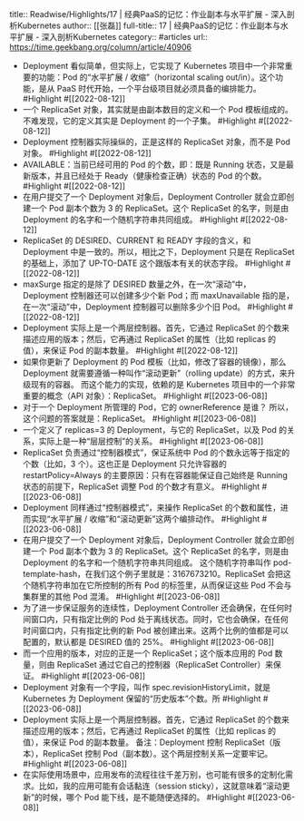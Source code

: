 title:: Readwise/Highlights/17 | 经典PaaS的记忆：作业副本与水平扩展 - 深入剖析Kubernetes
author:: [[张磊]]
full-title:: 17 | 经典PaaS的记忆：作业副本与水平扩展 - 深入剖析Kubernetes
category:: #articles
url:: https://time.geekbang.org/column/article/40906
- Deployment 看似简单，但实际上，它实现了 Kubernetes 项目中一个非常重要的功能：Pod 的“水平扩展 / 收缩”（horizontal scaling out/in）。这个功能，是从 PaaS 时代开始，一个平台级项目就必须具备的编排能力。 #Highlight #[[2022-08-12]]
- 一个 ReplicaSet 对象，其实就是由副本数目的定义和一个 Pod 模板组成的。不难发现，它的定义其实是 Deployment 的一个子集。 #Highlight #[[2022-08-12]]
- Deployment 控制器实际操纵的，正是这样的 ReplicaSet 对象，而不是 Pod 对象。 #Highlight #[[2022-08-12]]
- AVAILABLE：当前已经可用的 Pod 的个数，即：既是 Running 状态，又是最新版本，并且已经处于 Ready（健康检查正确）状态的 Pod 的个数。 #Highlight #[[2022-08-12]]
- 在用户提交了一个 Deployment 对象后，Deployment Controller 就会立即创建一个 Pod 副本个数为 3 的 ReplicaSet。这个 ReplicaSet 的名字，则是由 Deployment 的名字和一个随机字符串共同组成。 #Highlight #[[2022-08-12]]
- ReplicaSet 的 DESIRED、CURRENT 和 READY 字段的含义，和 Deployment 中是一致的。所以，相比之下，Deployment 只是在 ReplicaSet 的基础上，添加了 UP-TO-DATE 这个跟版本有关的状态字段。 #Highlight #[[2022-08-12]]
- maxSurge 指定的是除了 DESIRED 数量之外，在一次“滚动”中，Deployment 控制器还可以创建多少个新 Pod；而 maxUnavailable 指的是，在一次“滚动”中，Deployment 控制器可以删除多少个旧 Pod。 #Highlight #[[2022-08-12]]
- Deployment 实际上是一个两层控制器。首先，它通过 ReplicaSet 的个数来描述应用的版本；然后，它再通过 ReplicaSet 的属性（比如 replicas 的值），来保证 Pod 的副本数量。 #Highlight #[[2022-08-12]]
- 如果你更新了 Deployment 的 Pod 模板（比如，修改了容器的镜像），那么 Deployment 就需要遵循一种叫作“滚动更新”（rolling update）的方式，来升级现有的容器。
  而这个能力的实现，依赖的是 Kubernetes 项目中的一个非常重要的概念（API 对象）：ReplicaSet。 #Highlight #[[2023-06-08]]
- 对于一个 Deployment 所管理的 Pod，它的 ownerReference 是谁？
  所以，这个问题的答案就是：ReplicaSet。 #Highlight #[[2023-06-08]]
- 一个定义了 replicas=3 的 Deployment，与它的 ReplicaSet，以及 Pod 的关系，实际上是一种“层层控制”的关系。 #Highlight #[[2023-06-08]]
- ReplicaSet 负责通过“控制器模式”，保证系统中 Pod 的个数永远等于指定的个数（比如，3 个）。这也正是 Deployment 只允许容器的 restartPolicy=Always 的主要原因：只有在容器能保证自己始终是 Running 状态的前提下，ReplicaSet 调整 Pod 的个数才有意义。 #Highlight #[[2023-06-08]]
- Deployment 同样通过“控制器模式”，来操作 ReplicaSet 的个数和属性，进而实现“水平扩展 / 收缩”和“滚动更新”这两个编排动作。 #Highlight #[[2023-06-08]]
- 在用户提交了一个 Deployment 对象后，Deployment Controller 就会立即创建一个 Pod 副本个数为 3 的 ReplicaSet。这个 ReplicaSet 的名字，则是由 Deployment 的名字和一个随机字符串共同组成。
  这个随机字符串叫作 pod-template-hash，在我们这个例子里就是：3167673210。ReplicaSet 会把这个随机字符串加在它所控制的所有 Pod 的标签里，从而保证这些 Pod 不会与集群里的其他 Pod 混淆。 #Highlight #[[2023-06-08]]
- 为了进一步保证服务的连续性，Deployment Controller 还会确保，在任何时间窗口内，只有指定比例的 Pod 处于离线状态。同时，它也会确保，在任何时间窗口内，只有指定比例的新 Pod 被创建出来。这两个比例的值都是可以配置的，默认都是 DESIRED 值的 25%。 #Highlight #[[2023-06-08]]
- 而一个应用的版本，对应的正是一个 ReplicaSet；这个版本应用的 Pod 数量，则由 ReplicaSet 通过它自己的控制器（ReplicaSet Controller）来保证。 #Highlight #[[2023-06-08]]
- Deployment 对象有一个字段，叫作 spec.revisionHistoryLimit，就是 Kubernetes 为 Deployment 保留的“历史版本”个数。所 #Highlight #[[2023-06-08]]
- Deployment 实际上是一个两层控制器。首先，它通过 ReplicaSet 的个数来描述应用的版本；然后，它再通过 ReplicaSet 的属性（比如 replicas 的值），来保证 Pod 的副本数量。
  备注：Deployment 控制 ReplicaSet（版本），ReplicaSet 控制 Pod（副本数）。这个两层控制关系一定要牢记。 #Highlight #[[2023-06-08]]
- 在实际使用场景中，应用发布的流程往往千差万别，也可能有很多的定制化需求。比如，我的应用可能有会话黏连（session sticky），这就意味着“滚动更新”的时候，哪个 Pod 能下线，是不能随便选择的。 #Highlight #[[2023-06-08]]